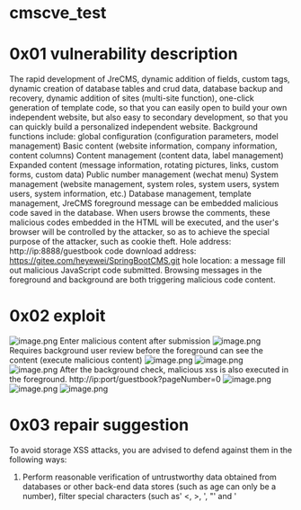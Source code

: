 # cmscve_test
# 0x01 vulnerability description
The rapid development of JreCMS, dynamic addition of fields, custom tags, dynamic creation of database tables and crud data, database backup and recovery, dynamic addition of sites (multi-site function), one-click generation of template code, so that you can easily open to build your own independent website, but also easy to secondary development, so that you can quickly build a personalized independent website. Background functions include: global configuration (configuration parameters, model management) Basic content (website information, company information, content columns) Content management (content data, label management) Expanded content (message information, rotating pictures, links, custom forms, custom data) Public number management (wechat menu) System management (website management, system roles, system users, system users, system information, etc.) Database management, template management, JreCMS foreground message can be embedded malicious code saved in the database. When users browse the comments, these malicious codes embedded in the HTML will be executed, and the user's browser will be controlled by the attacker, so as to achieve the special purpose of the attacker, such as cookie theft. Hole address: http://ip:8888/guestbook code download address: https://gitee.com/heyewei/SpringBootCMS.git hole location: a message fill out malicious JavaScript code submitted. Browsing messages in the foreground and background are both triggering malicious code content.
# 0x02 exploit

![image.png](https://cdn.nlark.com/yuque/0/2023/png/21570886/1694499385096-4a71947c-5646-4591-8662-41bc6675f8eb.png#averageHue=%23ece1b8&clientId=ua4912bdd-475e-4&from=paste&height=840&id=ub9ed8555&originHeight=963&originWidth=1760&originalType=binary&ratio=1.1458333730697632&rotation=0&showTitle=false&size=83457&status=done&style=none&taskId=u32ef587e-5cc2-445d-9bec-5cf3edd867f&title=&width=1535.9999467329565)
Enter malicious content after submission
![image.png](https://cdn.nlark.com/yuque/0/2023/png/21570886/1694500099508-a44abef1-e80a-492e-a8dd-ac35cff69444.png#averageHue=%23fefefe&clientId=ua4912bdd-475e-4&from=paste&height=828&id=u43f29763&originHeight=949&originWidth=1518&originalType=binary&ratio=1.1458333730697632&rotation=0&showTitle=false&size=61922&status=done&style=none&taskId=u1f5e5806-c1fa-4b72-8a15-f7912d0e6c0&title=&width=1324.799954057175)
Requires background user review before the foreground can see the content (execute malicious content)
![image.png](https://cdn.nlark.com/yuque/0/2023/png/21570886/1694500198353-e870b104-530c-417e-84c4-f233dedc66f2.png#averageHue=%238d8d90&clientId=ua4912bdd-475e-4&from=paste&height=752&id=u62564cba&originHeight=862&originWidth=1321&originalType=binary&ratio=1.1458333730697632&rotation=0&showTitle=false&size=16618&status=done&style=none&taskId=udb3856eb-7553-40f2-8289-10a58c12d65&title=&width=1152.8726872921793)
![image.png](https://cdn.nlark.com/yuque/0/2023/png/21570886/1694500211281-45d93a26-87cb-45f0-b718-ea3a761ee81d.png#averageHue=%2376767e&clientId=ua4912bdd-475e-4&from=paste&height=844&id=u569b11d4&originHeight=967&originWidth=1895&originalType=binary&ratio=1.1458333730697632&rotation=0&showTitle=false&size=53737&status=done&style=none&taskId=ua2761ade-7fee-4008-9f1f-be5085c32f7&title=&width=1653.8181244653138)
![image.png](https://cdn.nlark.com/yuque/0/2023/png/21570886/1694500221432-ff3e57a4-4bc2-4c40-ac4b-5815dfbfa77e.png#averageHue=%2375767e&clientId=ua4912bdd-475e-4&from=paste&height=851&id=u060633fd&originHeight=975&originWidth=1898&originalType=binary&ratio=1.1458333730697632&rotation=0&showTitle=false&size=54430&status=done&style=none&taskId=u2c299e34-be33-43a8-b5b2-02ceb513c72&title=&width=1656.4363061926995)
After the background check, malicious xss is also executed in the foreground.
http://ip:port/guestbook?pageNumber=0
![image.png](https://cdn.nlark.com/yuque/0/2023/png/21570886/1694500309019-0a88073a-ade7-4cfc-833b-9ea29ee9b02c.png#averageHue=%23fefefe&clientId=ua4912bdd-475e-4&from=paste&height=768&id=u812314f7&originHeight=880&originWidth=1607&originalType=binary&ratio=1.1458333730697632&rotation=0&showTitle=false&size=19550&status=done&style=none&taskId=ua82b742b-babd-48d3-ae2c-d5d3db62d30&title=&width=1402.4726786362846)
![image.png](https://cdn.nlark.com/yuque/0/2023/png/21570886/1694500345693-fe981bc2-da38-4f21-a67f-18e090d14d49.png#averageHue=%23fefefe&clientId=ua4912bdd-475e-4&from=paste&height=841&id=u3c6780d4&originHeight=964&originWidth=1561&originalType=binary&ratio=1.1458333730697632&rotation=0&showTitle=false&size=19209&status=done&style=none&taskId=u59c325ba-3cdf-49bb-9f28-276454bf2c9&title=&width=1362.327225483037)
![image.png](https://cdn.nlark.com/yuque/0/2023/png/21570886/1694500360720-efb04306-594d-4a57-9977-69a8e96cf5ac.png#averageHue=%23d6bf95&clientId=ua4912bdd-475e-4&from=paste&height=860&id=u11d3c8fa&originHeight=985&originWidth=1664&originalType=binary&ratio=1.1458333730697632&rotation=0&showTitle=false&size=166465&status=done&style=none&taskId=ufae45125-95b2-48b3-954f-4c1e3afa0e6&title=&width=1452.2181314566133)

# 0x03 repair suggestion
To avoid storage XSS attacks, you are advised to defend against them in the following ways:
1. Perform reasonable verification of untrustworthy data obtained from databases or other back-end data stores (such as age can only be a number), filter special characters (such as' <, >, ', "' and '<script>, javascript', etc.).
2. Output code all untrusted data appropriately, depending on where the data will be placed in the HTML context (HTML tags, HTML attributes, JavaScript scripts, CSS, urls).
# 0x04 Website source code
The front-end file is   src/main/webapp/templates/default/guestbook.html
![image.png](https://cdn.nlark.com/yuque/0/2023/png/21570886/1694501755736-d3a6df3f-8f2c-4941-9e02-a66d38c8eaf5.png#averageHue=%232d2c2b&clientId=ua4912bdd-475e-4&from=paste&height=688&id=pY8KL&originHeight=788&originWidth=1205&originalType=binary&ratio=1.1458333730697632&rotation=0&showTitle=false&size=102067&status=done&style=none&taskId=u623d7c15-069e-4a75-949f-5c0f26328c8&title=&width=1051.636327166598)

Message leaving interface /guestbook/save, file path:
src/main/java/com/cms/controller/front/GuestbookController.java From line 35
![image.png](https://cdn.nlark.com/yuque/0/2023/png/21570886/1694501707445-5f53596c-8052-4d37-83bb-b791abf98370.png#averageHue=%232f2d2b&clientId=ua4912bdd-475e-4&from=paste&height=550&id=uab7787a8&originHeight=630&originWidth=683&originalType=binary&ratio=1.1458333730697632&rotation=0&showTitle=false&size=90118&status=done&style=none&taskId=udebdb4f1-bf3c-44ae-85eb-d36382258b5&title=&width=596.0727066014825)
![image.png](https://cdn.nlark.com/yuque/0/2023/png/21570886/1694502109372-451ff9be-0553-49a6-a275-b5e047e9a17e.png#averageHue=%237a6145&clientId=ua4912bdd-475e-4&from=paste&height=370&id=u02ad5410&originHeight=424&originWidth=878&originalType=binary&ratio=1.1458333730697632&rotation=0&showTitle=false&size=45534&status=done&style=none&taskId=u72a1b1d1-faad-43f8-abaa-8a04ea281d7&title=&width=766.2545188815544)
The code to save the message is executed, and there is no sitting filter operation. 
It is saved to the table named cms_guestbook.
![image.png](https://cdn.nlark.com/yuque/0/2023/png/21570886/1694502023233-e9dd8fa4-325f-46bb-b1b3-e2412400a32f.png#averageHue=%232e2e2c&clientId=ua4912bdd-475e-4&from=paste&height=443&id=ua243f66a&originHeight=508&originWidth=542&originalType=binary&ratio=1.1458333730697632&rotation=0&showTitle=false&size=39564&status=done&style=none&taskId=u9bfbafc7-03e2-4b5c-a283-4e510c47967&title=&width=473.01816541435363)
No escape occurred in the database.
![image.png](https://cdn.nlark.com/yuque/0/2023/png/21570886/1694502172086-015c1853-2295-4f5a-a35e-a9c8b4b4bf68.png#averageHue=%23f8f6f5&clientId=ua4912bdd-475e-4&from=paste&height=328&id=uf2c42680&originHeight=376&originWidth=1271&originalType=binary&ratio=1.1458333730697632&rotation=0&showTitle=false&size=32969&status=done&style=none&taskId=u9be3cff7-d4c7-4690-9af6-8527e7f94c3&title=&width=1109.2363251690838)
payload：\"><sCrIpT>alert("cve2")</sCrIpT>
